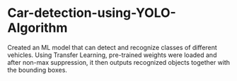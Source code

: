 # Car-detection-using-YOLO-Algorithm
Created an ML model that can detect and recognize classes of different vehicles. Using Transfer Learning, pre-trained weights were
loaded and after non-max suppression, it then outputs
recognized objects together with the bounding boxes.
